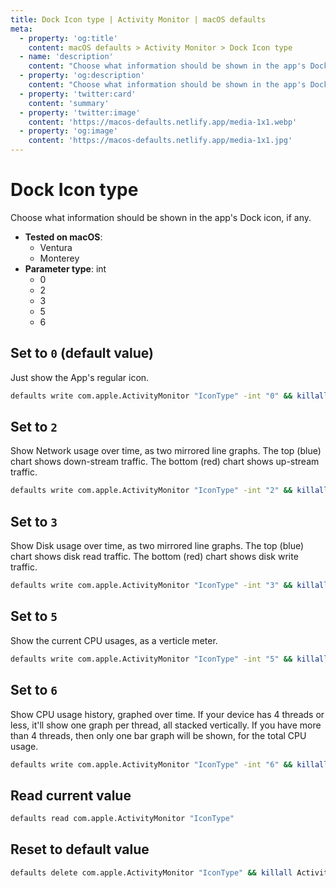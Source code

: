 ```yaml
---
title: Dock Icon type | Activity Monitor | macOS defaults
meta:
  - property: 'og:title'
    content: macOS defaults > Activity Monitor > Dock Icon type
  - name: 'description'
    content: "Choose what information should be shown in the app's Dock icon, if any."
  - property: 'og:description'
    content: "Choose what information should be shown in the app's Dock icon, if any."
  - property: 'twitter:card'
    content: 'summary'
  - property: 'twitter:image'
    content: 'https://macos-defaults.netlify.app/media-1x1.webp'
  - property: 'og:image'
    content: 'https://macos-defaults.netlify.app/media-1x1.jpg'
---
```


# Dock Icon type

Choose what information should be shown in the app's Dock icon, if any.

<!-- break lists -->

- **Tested on macOS**:
  - Ventura
  - Monterey
- **Parameter type**: int
  - 0
  - 2
  - 3
  - 5
  - 6

## Set to `0` (default value)

Just show the App's regular icon.

```bash
defaults write com.apple.ActivityMonitor "IconType" -int "0" && killall Activity\ Monitor
```

## Set to `2`

Show Network usage over time, as two mirrored line graphs.
The top (blue) chart shows down-stream traffic.
The bottom (red) chart shows up-stream traffic.

```bash
defaults write com.apple.ActivityMonitor "IconType" -int "2" && killall Activity\ Monitor
```

## Set to `3`

Show Disk usage over time, as two mirrored line graphs.
The top (blue) chart shows disk read traffic.
The bottom (red) chart shows disk write traffic.

```bash
defaults write com.apple.ActivityMonitor "IconType" -int "3" && killall Activity\ Monitor
```

## Set to `5`

Show the current CPU usages, as a verticle meter.

```bash
defaults write com.apple.ActivityMonitor "IconType" -int "5" && killall Activity\ Monitor
```

## Set to `6`

Show CPU usage history, graphed over time.
If your device has 4 threads or less, it'll show one graph per thread, all stacked vertically.
If you have more than 4 threads, then only one bar graph will be shown, for the total CPU usage.

```bash
defaults write com.apple.ActivityMonitor "IconType" -int "6" && killall Activity\ Monitor
```

## Read current value

```bash
defaults read com.apple.ActivityMonitor "IconType"
```

## Reset to default value

```bash
defaults delete com.apple.ActivityMonitor "IconType" && killall Activity\ Monitor
```
